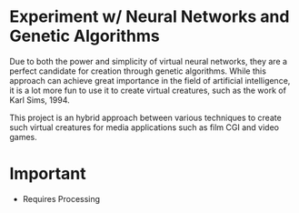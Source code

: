 Experiment w/ Neural Networks and Genetic Algorithms
===
Due to both the power and simplicity of virtual neural networks, they are a perfect candidate for creation through genetic algorithms.  While this approach can achieve great importance in the field of artificial intelligence, it is a lot more fun to use it to create virtual creatures, such as the work of Karl Sims, 1994.

This project is an hybrid approach between various techniques to create such virtual creatures for media applications such as film CGI and video games.

Important
===
* Requires Processing
